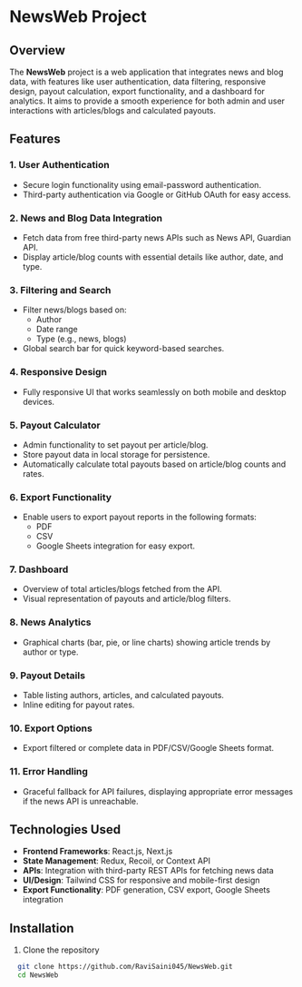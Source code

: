 # NewsWeb Project

## Overview
The **NewsWeb** project is a web application that integrates news and blog data, with features like user authentication, data filtering, responsive design, payout calculation, export functionality, and a dashboard for analytics. It aims to provide a smooth experience for both admin and user interactions with articles/blogs and calculated payouts.

## Features
### 1. **User Authentication**
- Secure login functionality using email-password authentication.
- Third-party authentication via Google or GitHub OAuth for easy access.

### 2. **News and Blog Data Integration**
- Fetch data from free third-party news APIs such as News API, Guardian API.
- Display article/blog counts with essential details like author, date, and type.

### 3. **Filtering and Search**
- Filter news/blogs based on:
  - Author
  - Date range
  - Type (e.g., news, blogs)
- Global search bar for quick keyword-based searches.

### 4. **Responsive Design**
- Fully responsive UI that works seamlessly on both mobile and desktop devices.

### 5. **Payout Calculator**
- Admin functionality to set payout per article/blog.
- Store payout data in local storage for persistence.
- Automatically calculate total payouts based on article/blog counts and rates.

### 6. **Export Functionality**
- Enable users to export payout reports in the following formats:
  - PDF
  - CSV
  - Google Sheets integration for easy export.

### 7. **Dashboard**
- Overview of total articles/blogs fetched from the API.
- Visual representation of payouts and article/blog filters.

### 8. **News Analytics**
- Graphical charts (bar, pie, or line charts) showing article trends by author or type.

### 9. **Payout Details**
- Table listing authors, articles, and calculated payouts.
- Inline editing for payout rates.

### 10. **Export Options**
- Export filtered or complete data in PDF/CSV/Google Sheets format.

### 11. **Error Handling**
- Graceful fallback for API failures, displaying appropriate error messages if the news API is unreachable.

## Technologies Used
- **Frontend Frameworks**: React.js, Next.js
- **State Management**: Redux, Recoil, or Context API
- **APIs**: Integration with third-party REST APIs for fetching news data
- **UI/Design**: Tailwind CSS for responsive and mobile-first design
- **Export Functionality**: PDF generation, CSV export, Google Sheets integration

## Installation

1. Clone the repository
```bash
  git clone https://github.com/RaviSaini045/NewsWeb.git
  cd NewsWeb
